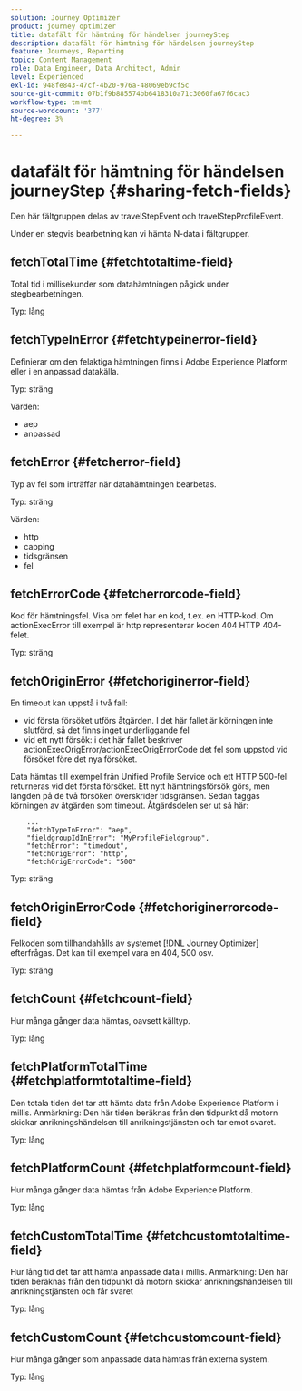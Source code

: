 ```yaml
---
solution: Journey Optimizer
product: journey optimizer
title: datafält för hämtning för händelsen journeyStep
description: datafält för hämtning för händelsen journeyStep
feature: Journeys, Reporting
topic: Content Management
role: Data Engineer, Data Architect, Admin
level: Experienced
exl-id: 948fe843-47cf-4b20-976a-48069eb9cf5c
source-git-commit: 07b1f9b885574bb6418310a71c3060fa67f6cac3
workflow-type: tm+mt
source-wordcount: '377'
ht-degree: 3%

---
```


# datafält för hämtning för händelsen journeyStep {#sharing-fetch-fields}

Den här fältgruppen delas av travelStepEvent och travelStepProfileEvent.

Under en stegvis bearbetning kan vi hämta N-data i fältgrupper.

## fetchTotalTime {#fetchtotaltime-field}

Total tid i millisekunder som datahämtningen pågick under stegbearbetningen.

Typ: lång

## fetchTypeInError {#fetchtypeinerror-field}

Definierar om den felaktiga hämtningen finns i Adobe Experience Platform eller i en anpassad datakälla.

Typ: sträng

Värden:
* aep
* anpassad

## fetchError {#fetcherror-field}

Typ av fel som inträffar när datahämtningen bearbetas.

Typ: sträng

Värden:
* http
* capping
* tidsgränsen
* fel

## fetchErrorCode {#fetcherrorcode-field}

Kod för hämtningsfel. Visa om felet har en kod, t.ex. en HTTP-kod. Om actionExecError till exempel är http representerar koden 404 HTTP 404-felet.

Typ: sträng

## fetchOriginError {#fetchoriginerror-field}

En timeout kan uppstå i två fall:

* vid första försöket utförs åtgärden. I det här fallet är körningen inte slutförd, så det finns inget underliggande fel
* vid ett nytt försök: i det här fallet beskriver actionExecOrigError/actionExecOrigErrorCode det fel som uppstod vid försöket före det nya försöket.

Data hämtas till exempel från Unified Profile Service och ett HTTP 500-fel returneras vid det första försöket. Ett nytt hämtningsförsök görs, men längden på de två försöken överskrider tidsgränsen. Sedan taggas körningen av åtgärden som timeout. Åtgärdsdelen ser ut så här:

```
    ...
    "fetchTypeInError": "aep",
    "fieldgroupIdInError": "MyProfileFieldgroup",
    "fetchError": "timedout",
    "fetchOrigError": "http",
    "fetchOrigErrorCode": "500"
```

Typ: sträng

## fetchOriginErrorCode {#fetchoriginerrorcode-field}

Felkoden som tillhandahålls av systemet [!DNL Journey Optimizer] efterfrågas. Det kan till exempel vara en 404, 500 osv.

Typ: sträng

## fetchCount {#fetchcount-field}

Hur många gånger data hämtas, oavsett källtyp.

Typ: lång

## fetchPlatformTotalTime {#fetchplatformtotaltime-field}

Den totala tiden det tar att hämta data från Adobe Experience Platform i millis. Anmärkning: Den här tiden beräknas från den tidpunkt då motorn skickar anrikningshändelsen till anrikningstjänsten och tar emot svaret.

Typ: lång

## fetchPlatformCount {#fetchplatformcount-field}

Hur många gånger data hämtas från Adobe Experience Platform.

Typ: lång

## fetchCustomTotalTime {#fetchcustomtotaltime-field}

Hur lång tid det tar att hämta anpassade data i millis. Anmärkning: Den här tiden beräknas från den tidpunkt då motorn skickar anrikningshändelsen till anrikningstjänsten och får svaret

Typ: lång

## fetchCustomCount {#fetchcustomcount-field}

Hur många gånger som anpassade data hämtas från externa system.

Typ: lång
